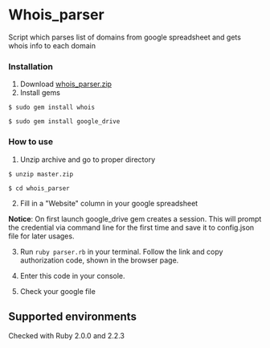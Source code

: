 # Whois_parser
Script which parses list of domains from google spreadsheet and gets whois info to each domain
### Installation
1. Download [whois_parser.zip](https://github.com/andyvesel/whois_parser/archive/master.zip)
2. Install gems
```
$ sudo gem install whois
```
```
$ sudo gem install google_drive
```
### How to use
1. Unzip archive and go to proper directory
```
$ unzip master.zip
```
```
$ cd whois_parser
```
2. Fill in a "Website" column in your google spreadsheet

**Notice**: On first launch google_drive gem creates a session. 
This will prompt the credential via command line for the first time and save it to config.json file for later usages.

3. Run `ruby parser.rb` in your terminal. Follow the link and copy authorization code, shown in the browser page. 

4. Enter this code in your console.

5. Check your google file

## Supported environments
Checked with Ruby 2.0.0 and 2.2.3